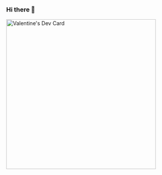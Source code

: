 ### Hi there 👋

<a href="https://app.daily.dev/aquaroquefort"><img src="https://api.daily.dev/devcards/01e49d40279b4dc299b6f02696185173.png?r=3ac" width="400" alt="Valentine's Dev Card"/></a>

<!--
**VVMaestro/VVMaestro** is a ✨ _special_ ✨ repository because its `README.md` (this file) appears on your GitHub profile.

Here are some ideas to get you started:

- 🔭 I’m currently working on ...
- 🌱 I’m currently learning ...
- 👯 I’m looking to collaborate on ...
- 🤔 I’m looking for help with ...
- 💬 Ask me about ...
- 📫 How to reach me: ...
- 😄 Pronouns: ...
- ⚡ Fun fact: ...
-->
